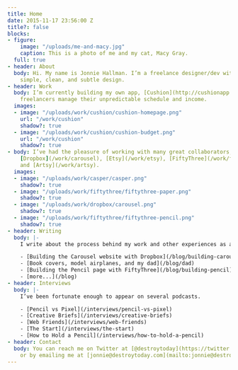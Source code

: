 ```yaml
---
title: Home
date: 2015-11-17 23:56:00 Z
title?: false
blocks:
- figure:
    image: "/uploads/me-and-macy.jpg"
    caption: This is a photo of me and my cat, Macy Gray.
  full: true
- header: About
  body: Hi. My name is Jonnie Hallman. I’m a freelance designer/dev with a focus on
    simple, clean, and subtle design.
- header: Work
  body: I’m currently building my own app, [Cushion](http://cushionapp.com), to help
    freelancers manage their unpredictable schedule and income.
  images:
  - image: "/uploads/work/cushion/cushion-homepage.png"
    url: "/work/cushion"
    shadow?: true
  - image: "/uploads/work/cushion/cushion-budget.png"
    url: "/work/cushion"
    shadow?: true
- body: I’ve had the pleasure of working with many great collaborators, like [Casper](/work/casper),
    [Dropbox](/work/carousel), [Etsy](/work/etsy), [FiftyThree](/work/fiftythree-pencil),
    and [Artsy](/work/artsy).
  images:
  - image: "/uploads/work/casper/casper.png"
    shadow?: true
  - image: "/uploads/work/fiftythree/fiftythree-paper.png"
    shadow?: true
  - image: "/uploads/work/dropbox/carousel.png"
    shadow?: true
  - image: "/uploads/work/fiftythree/fiftythree-pencil.png"
    shadow?: true
- header: Writing
  body: |-
    I write about the process behind my work and other experiences as a freelancer.

    - [Building the Carousel website with Dropbox](/blog/building-carousel)
    - [Book covers, model airplanes, and my dad](/blog/dad)
    - [Building the Pencil page with FiftyThree](/blog/building-pencil)
    - [more...](/blog)
- header: Interviews
  body: |-
    I’ve been fortunate enough to appear on several podcasts.

    - [Pencil vs Pixel](/interviews/pencil-vs-pixel)
    - [Creative Briefs](/interviews/creative-briefs)
    - [Web Friends](/interviews/web-friends)
    - [The Start](/interviews/the-start)
    - [How to Hold a Pencil](/interviews/how-to-hold-a-pencil)
- header: Contact
  body: You can reach me on Twitter at [@destroytoday](https://twitter.com/destroytoday)
    or by emailing me at [jonnie@destroytoday.com](mailto:jonnie@destroytoday.com).
---
```


